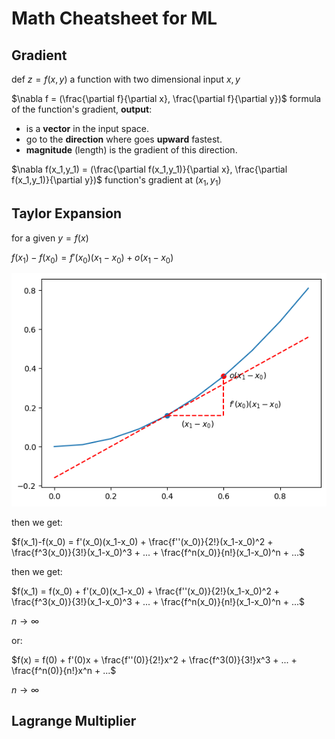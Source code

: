 # Math Cheatsheet for ML

## Gradient

def $z = f(x,y)$ a function with two dimensional input $x,y$

$\nabla f = (\frac{\partial f}{\partial x}, \frac{\partial f}{\partial y})$ formula of the function's gradient, **output**:
- is a **vector** in the input space.
- go to the **direction** where goes **upward** fastest.
- **magnitude** (length) is the gradient of this direction.

$\nabla f(x_1,y_1) = (\frac{\partial f(x_1,y_1)}{\partial x}, \frac{\partial f(x_1,y_1)}{\partial y})$ function's gradient at $(x_1,y_1)$




## Taylor Expansion
for a given $y = f(x)$

$f(x_1)-f(x_0) = f'(x_0)(x_1-x_0) + o(x_1-x_0)$

![taylor1](../assets/img/taylor1.png)

then we get:

$f(x_1)-f(x_0) = f'(x_0)(x_1-x_0) + \frac{f''(x_0)}{2!}(x_1-x_0)^2 + \frac{f^3(x_0)}{3!}(x_1-x_0)^3 + ... + \frac{f^n(x_0)}{n!}(x_1-x_0)^n + ...$

then we get:

$f(x_1) = f(x_0) + f'(x_0)(x_1-x_0) + \frac{f''(x_0)}{2!}(x_1-x_0)^2 + \frac{f^3(x_0)}{3!}(x_1-x_0)^3 + ... + \frac{f^n(x_0)}{n!}(x_1-x_0)^n + ...$

$n \to \infty$

or: 

$f(x) = f(0) + f'(0)x + \frac{f''(0)}{2!}x^2 + \frac{f^3(0)}{3!}x^3 + ... + \frac{f^n(0)}{n!}x^n + ...$

$n \to \infty$


## Lagrange Multiplier


